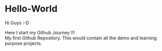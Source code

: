 # Hello-World

Hi Guys :-D

Here I start my Github Journey !!!   
My first Github Repository. This would contain all the demo and learning purpose projects.
